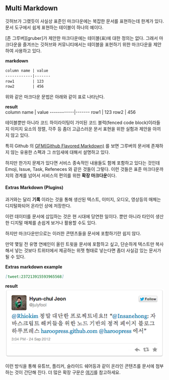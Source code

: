 ## Multi Markdown

깃허브가 그랬듯이 사실상 표준인 마크다운에는 복잡한 문서를 표현하는데 한계가 있다. 문서 도구에서 쉽게 표현하는 테이블이 하나의 예이다. 

[존 그루버][gruber]가 제안한 마크다운에는 테이블(표)에 대한 정의는 없다. 그래서 마크다운을 즐겨쓰는 깃허브와 커뮤니티에서는 테이블을 표현하기 위한 마크다운을 제안하여 사용하고 있다.

**markdown**  
```markdown
column name | value
------------|-------
row1        | 123
row2        | 456
```

위와 같은 마크다운 문법은 아래와 같이 표로 나타난다.

**result**  
column name | value
------------|-------
row1        | 123
row2        | 456

테이블뿐만 아니라 코드 하이라이팅이 가미된 코드 블럭(fenced code block)이라들지 이미지 요소의 정렬, 각주 등 좀더 고급스러운 문서 표현을 위한 실험과 제안을 아끼지 않고 있다.

특히 Github 의 [GFM(Github Flavored Markdown)](https://help.github.com/articles/github-flavored-markdown) 를 보면 그루버의 문서에 존재하지 않는 유용한 스펙과 그 쓰임새에 대해서 설명하고 있다.

하지만 한가지 문제가 있다면 서비스 종속적인 내용들도 함께 포함하고 있다는 것인데 Emoji, Issue, Task, Refeneces 와 같은 것들이 그렇다.  이런 것들은 표준 마크다운까지의 경계를 넘어서 서비스의 편의를 위한 **확장 마크다운**이다.

#### Extras Markdown (Plugins)

과거와는 달리 **기록** 이라는 것을 통해 생산된 텍스트, 이미지, 오디오, 영상등의 매체는 디지털화되어 온라인 상에 저장한다.

이런 데이터를 문서에 삽입하는 것은 현 시대에 당연한 일이다. 뿐만 아니라 타인이 생산한 디지털 매체를 손쉽게 보거나 활용할 수도 있다.

하지만 마크다운만으로는 이러한 콘텐츠들을 문서에 포함하기란 쉽지 않다. 

만약 몇일 전 유명 연예인이 올린 트윗을 문서에 포함하고 싶고, 단순하게 텍스트만 복사해서 넣는 것보다 트위터에서 제공하는 위젯 형태로 넣는다면 좀더 사실감 있는 문서가 될 수 있다.

**Extras markdown example**  
```markdown
[tweet:237213915593965568]
```

**result**  
![](images/002.png)

이런 방식을 통해 유튜브, 플리커, 슬라이드 쉐어등과 같이 온라인 콘텐츠를 문서에 첨부 하는 것이 간단해 진다.  더 많은 확장 구문은 [여기](http://haroopress.com/post/support-plugins/)를 참고하세요.
